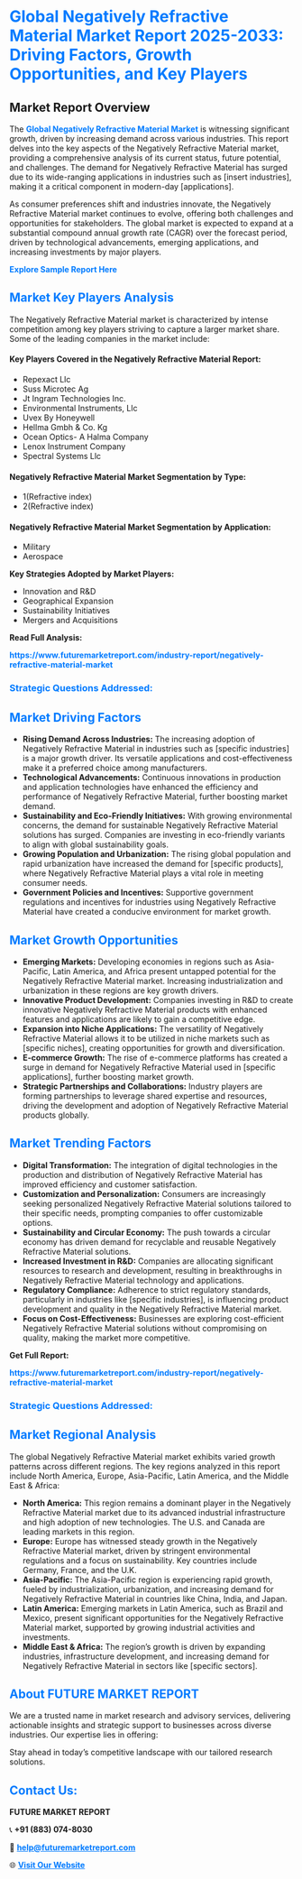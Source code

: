 <h1 style="color: #007BFF;">Global Negatively Refractive Material Market Report 2025-2033: Driving Factors, Growth Opportunities, and Key Players</h1>

<section id="overview">
<h2>Market Report Overview</h2>
<p>The <a href="https://www.futuremarketreport.com/industry-report/negatively-refractive-material-market" style="color: #007BFF; text-decoration: none;"><strong>Global Negatively Refractive Material Market</strong></a> is witnessing significant growth, driven by increasing demand across various industries. This report delves into the key aspects of the Negatively Refractive Material market, providing a comprehensive analysis of its current status, future potential, and challenges. The demand for Negatively Refractive Material has surged due to its wide-ranging applications in industries such as [insert industries], making it a critical component in modern-day [applications].</p>
<p>As consumer preferences shift and industries innovate, the Negatively Refractive Material market continues to evolve, offering both challenges and opportunities for stakeholders. The global market is expected to expand at a substantial compound annual growth rate (CAGR) over the forecast period, driven by technological advancements, emerging applications, and increasing investments by major players.</p>
</section>

<section id="overview">
<p><a href="https://www.futuremarketreport.com/request-sample/reportId=114593" style="color: #007BFF; text-decoration: none;"><strong>Explore Sample Report Here</strong></a></p>
</section>

<section id="key-players">
<h2 style="color: #007BFF;">Market Key Players Analysis</h2>
<p>The Negatively Refractive Material market is characterized by intense competition among key players striving to capture a larger market share. Some of the leading companies in the market include:</p>
<h4>Key Players Covered in the Negatively Refractive Material Report:</h4>
<ul><li>Repexact Llc</li><li>Suss Microtec Ag</li><li>Jt Ingram Technologies Inc.</li><li>Environmental Instruments, Llc</li><li>Uvex By Honeywell</li><li>Hellma Gmbh &amp; Co. Kg</li><li>Ocean Optics- A Halma Company</li><li>Lenox Instrument Company</li><li>Spectral Systems Llc</li></ul>
<h4>Negatively Refractive Material Market Segmentation by Type:</h4>
<ul><li>1(Refractive index)</li><li>2(Refractive index)</li></ul>

<h4>Negatively Refractive Material Market Segmentation by Application:</h4>
<ul><li>Military</li><li>Aerospace</li></ul>
<p><strong>Key Strategies Adopted by Market Players:</strong></p>
<ul>
<li>Innovation and R&D</li>
<li>Geographical Expansion</li>
<li>Sustainability Initiatives</li>
<li>Mergers and Acquisitions</li>
</ul>
</section>

<section>
<p><strong>Read Full Analysis: </strong></p><a href="https://www.futuremarketreport.com/industry-report/negatively-refractive-material-market" style="color: #007BFF; text-decoration: none;"><strong>https://www.futuremarketreport.com/industry-report/negatively-refractive-material-market</strong></a>
<h3 style="color: #007BFF;">Strategic Questions Addressed:</h3>
</section>

<section id="driving-factors">
<h2 style="color: #007BFF;">Market Driving Factors</h2>
<ul>
<li><strong>Rising Demand Across Industries:</strong> The increasing adoption of Negatively Refractive Material in industries such as [specific industries] is a major growth driver. Its versatile applications and cost-effectiveness make it a preferred choice among manufacturers.</li>
<li><strong>Technological Advancements:</strong> Continuous innovations in production and application technologies have enhanced the efficiency and performance of Negatively Refractive Material, further boosting market demand.</li>
<li><strong>Sustainability and Eco-Friendly Initiatives:</strong> With growing environmental concerns, the demand for sustainable Negatively Refractive Material solutions has surged. Companies are investing in eco-friendly variants to align with global sustainability goals.</li>
<li><strong>Growing Population and Urbanization:</strong> The rising global population and rapid urbanization have increased the demand for [specific products], where Negatively Refractive Material plays a vital role in meeting consumer needs.</li>
<li><strong>Government Policies and Incentives:</strong> Supportive government regulations and incentives for industries using Negatively Refractive Material have created a conducive environment for market growth.</li>
</ul>
</section>

<section id="growth-opportunities">
<h2 style="color: #007BFF;">Market Growth Opportunities</h2>
<ul>
<li><strong>Emerging Markets:</strong> Developing economies in regions such as Asia-Pacific, Latin America, and Africa present untapped potential for the Negatively Refractive Material market. Increasing industrialization and urbanization in these regions are key growth drivers.</li>
<li><strong>Innovative Product Development:</strong> Companies investing in R&D to create innovative Negatively Refractive Material products with enhanced features and applications are likely to gain a competitive edge.</li>
<li><strong>Expansion into Niche Applications:</strong> The versatility of Negatively Refractive Material allows it to be utilized in niche markets such as [specific niches], creating opportunities for growth and diversification.</li>
<li><strong>E-commerce Growth:</strong> The rise of e-commerce platforms has created a surge in demand for Negatively Refractive Material used in [specific applications], further boosting market growth.</li>
<li><strong>Strategic Partnerships and Collaborations:</strong> Industry players are forming partnerships to leverage shared expertise and resources, driving the development and adoption of Negatively Refractive Material products globally.</li>
</ul>
</section>

<section id="trending-factors">
<h2 style="color: #007BFF;">Market Trending Factors</h2>
<ul>
<li><strong>Digital Transformation:</strong> The integration of digital technologies in the production and distribution of Negatively Refractive Material has improved efficiency and customer satisfaction.</li>
<li><strong>Customization and Personalization:</strong> Consumers are increasingly seeking personalized Negatively Refractive Material solutions tailored to their specific needs, prompting companies to offer customizable options.</li>
<li><strong>Sustainability and Circular Economy:</strong> The push towards a circular economy has driven demand for recyclable and reusable Negatively Refractive Material solutions.</li>
<li><strong>Increased Investment in R&D:</strong> Companies are allocating significant resources to research and development, resulting in breakthroughs in Negatively Refractive Material technology and applications.</li>
<li><strong>Regulatory Compliance:</strong> Adherence to strict regulatory standards, particularly in industries like [specific industries], is influencing product development and quality in the Negatively Refractive Material market.</li>
<li><strong>Focus on Cost-Effectiveness:</strong> Businesses are exploring cost-efficient Negatively Refractive Material solutions without compromising on quality, making the market more competitive.</li>
</ul>
</section>

<section>
<p><strong>Get Full Report: </strong></p><a href="https://www.futuremarketreport.com/industry-report/negatively-refractive-material-market" style="color: #007BFF; text-decoration: none;"><strong>https://www.futuremarketreport.com/industry-report/negatively-refractive-material-market</strong></a>
<h3 style="color: #007BFF;">Strategic Questions Addressed:</h3>
</section>


<section id="regional-analysis">
<h2 style="color: #007BFF;">Market Regional Analysis</h2>
<p>The global Negatively Refractive Material market exhibits varied growth patterns across different regions. The key regions analyzed in this report include North America, Europe, Asia-Pacific, Latin America, and the Middle East & Africa:</p>
<ul>
<li><strong>North America:</strong> This region remains a dominant player in the Negatively Refractive Material market due to its advanced industrial infrastructure and high adoption of new technologies. The U.S. and Canada are leading markets in this region.</li>
<li><strong>Europe:</strong> Europe has witnessed steady growth in the Negatively Refractive Material market, driven by stringent environmental regulations and a focus on sustainability. Key countries include Germany, France, and the U.K.</li>
<li><strong>Asia-Pacific:</strong> The Asia-Pacific region is experiencing rapid growth, fueled by industrialization, urbanization, and increasing demand for Negatively Refractive Material in countries like China, India, and Japan.</li>
<li><strong>Latin America:</strong> Emerging markets in Latin America, such as Brazil and Mexico, present significant opportunities for the Negatively Refractive Material market, supported by growing industrial activities and investments.</li>
<li><strong>Middle East & Africa:</strong> The region’s growth is driven by expanding industries, infrastructure development, and increasing demand for Negatively Refractive Material in sectors like [specific sectors].</li>
</ul>
</section>

<footer>
<h2 style="color: #007BFF;">About FUTURE MARKET REPORT</h2>
<p>We are a trusted name in market research and advisory services, delivering actionable insights and strategic support to businesses across diverse industries. Our expertise lies in offering:</p>

<p>Stay ahead in today’s competitive landscape with our tailored research solutions.</p>

<h2 style="color: #007BFF;">Contact Us:</h2>
<p><strong>FUTURE MARKET REPORT</strong></p>
<p>📞 <strong>+91 (883) 074-8030</strong></p>
<p>📧 <strong><a href="mailto:help@futuremarketreport.com" style="color: #007BFF;">help@futuremarketreport.com</a></strong></p>
<p>🌐 <strong><a href="https://www.futuremarketreport.com/" style="color: #007BFF;">Visit Our Website</a></strong></p>
</footer>